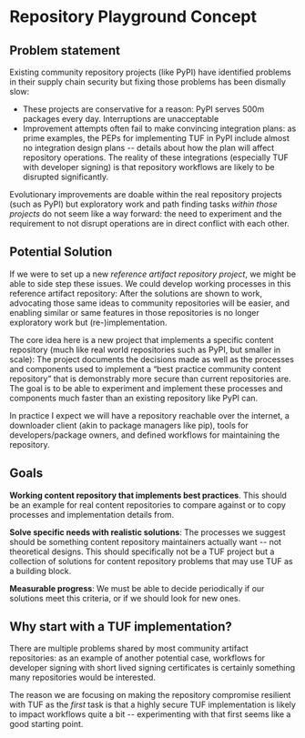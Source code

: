 
# Repository Playground Concept

## Problem statement

Existing community repository projects (like PyPI) have identified problems in their supply chain security but fixing those problems has been dismally slow:

* These projects are conservative for a reason: PyPI serves 500m packages every day. Interruptions are unacceptable
* Improvement attempts often fail to make convincing integration plans: as prime examples, the PEPs for implementing TUF in PyPI include almost no integration design plans -- details about how the plan will affect repository operations. The reality of these integrations (especially TUF with developer signing) is that repository workflows are likely to be disrupted significantly.

Evolutionary improvements are doable within the real repository projects (such as PyPI) but exploratory work and path finding tasks _within those projects_ do not seem like a way forward: the need to experiment and the requirement to not disrupt operations are in direct conflict with each other.

## Potential Solution

If we were to set up a new _reference artifact repository project_, we might be able to side step these issues. We could develop working processes in this reference artifact repository: After the solutions are shown to work, advocating those same ideas to community repositories will be easier, and enabling similar or same features in those repositories is no longer exploratory work but (re-)implementation.

The core idea here is a new project that implements a specific content repository (much like real world repositories such as PyPI, but smaller in scale): The project documents the decisions made as well as the processes and components used to implement a “best practice community content repository” that is demonstrably more secure than current repositories are. The goal is to be able to experiment and implement these processes and components much faster than an existing repository like PyPI can.

In practice I expect we will have a repository reachable over the internet, a downloader client (akin to package managers like pip), tools for developers/package owners, and defined workflows for maintaining the repository.

## Goals

**Working content repository that implements best practices**. This should be an example for real content repositories to compare against or to copy processes and implementation details from. 

**Solve specific needs with realistic solutions**: The processes we suggest should be something content repository maintainers actually want -- not theoretical designs. This should specifically not be a TUF project but a collection of solutions for content repository problems that may use TUF as a building block.

**Measurable progress**: We must be able to decide periodically if our solutions meet this criteria, or if we should look for new ones.

## Why start with a TUF implementation?

There are multiple problems shared by most community artifact repositories: as an example of another potential case, workflows for developer signing with short lived signing certificates is certainly something many repositories would be interested. 

The reason we are focusing on making the repository compromise resilient with TUF as the _first_ task is that a highly secure TUF implementation is likely to impact workflows quite a bit -- experimenting with that first seems like a good starting point.

